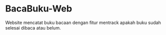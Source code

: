 # BacaBuku-Web
 Website mencatat buku bacaan dengan fitur mentrack apakah buku sudah selesai dibaca atau belum.
